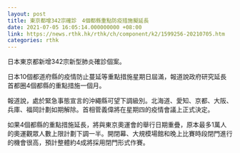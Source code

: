 ```yaml
---
layout: post
title: 東京都增342宗確診　4個都縣重點防疫措施擬延長
date: 2021-07-05 16:05:14.000000000 +08:00
link: https://news.rthk.hk/rthk/ch/component/k2/1599256-20210705.htm
categories: rthk
---
```


日本東京都新增342宗新型肺炎確診個案。

日本10個都道府縣的疫情防止蔓延等重點措施星期日屆滿，報道說政府研究延長首都圈4個都縣的重點措施一個月。

報道說，處於緊急事態宣言的沖繩縣可望下調級別。北海道、愛知、京都、大阪、兵庫、福岡計劃如期解除。首相菅義偉將在星期四的疫情會議上正式決定。

如果4個都縣的重點措施延長，將與東京奧運會的舉行日期重疊，原本最多1萬人的奧運觀眾人數上限計劃下調一半。開閉幕、大規模場館和晚上比賽時段閉門進行的機會很高，預計整體約4成將採用閉門形式作賽。
